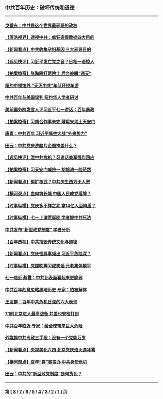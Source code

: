### 中共百年历史：破坏传统和道德
---
#### [戈壁东：中共是这个世界最邪恶的政权](../../pages/nf1176114/n13085641.md?07170430) 
#### [【唐浩视界】透视中共：疯狂造假数据四大目的](../../pages/nf1176114/n13080590.md?07170430) 
#### [【新闻看点】中共收集孕妇基因 三大邪恶目的](../../pages/nf1176114/n13077182.md?07170430) 
#### [【远见快评】习近平发亡党之音？日相一语惊人](../../pages/nf1176114/n13074809.md?07170430) 
#### [【拍案惊奇】张陶殴打两院士 后台被曝“通天”](../../pages/nf1176114/n13070496.md?07170430) 
#### [纽约中领馆外 “天灭中共”车队环绕车游](../../pages/nf1176114/n13070693.md?07170430) 
#### [中共百年与美国误判 纽约华人学者研讨](../../pages/nf1176114/n13067969.md?07170430) 
#### [美前国务院发言人评习近平七一讲话：百年暴政](../../pages/nf1176114/n13066986.md?07170430) 
#### [【拍案惊奇】习胡合作事未完 薄熙来弟上天安门](../../pages/nf1176114/n13065867.md?07170430) 
#### [唐青：中共百年 习近平隔空大战“外来势力”](../../pages/nf1176114/n13065976.md?07170430) 
#### [田云：中共党庆洗脑片企图掩盖什么？](../../pages/nf1176114/n13064395.md?07170430) 
#### [【远见快评】泄中共危机？习讲话美军强烈回应](../../pages/nf1176114/n13064269.md?07170430) 
#### [【拍案惊奇】习天安门喊统一 胡锦涛一脸茫然](../../pages/nf1176114/n13063233.md?07170430) 
#### [【新闻看点】偷扩核武？中共庆生西方无人贺](../../pages/nf1176114/n13061263.md?07170430) 
#### [【横河观点】血肉筑长城 中国人民成党盾牌？](../../pages/nf1176114/n13061779.md?07170430) 
#### [【时事纵横】党庆多不祥之兆 拿14亿人当肉盾？](../../pages/nf1176114/n13061709.md?07170430) 
#### [【时事纵横】七一上演荒诞剧 学者提中共死法](../../pages/nf1176114/n13058990.md?07170430) 
#### [中共发布“新型政党制度” 学者分析](../../pages/nf1176114/n13056354.md?07170430) 
#### [【百年透视】中共摧毁传统文化与道德](../../pages/nf1176114/n13057253.md?07170430) 
#### [【新闻看点】党庆怪异事频出 习近平危险深？](../../pages/nf1176114/n13056781.md?07170430) 
#### [【时事纵横】党媒吹捧习成笑话 元老集体躺平](../../pages/nf1176114/n13056792.md?07170430) 
#### [七一临近 蔡霞：中共比表面看起来更脆弱](../../pages/nf1176114/n13056418.md?07170430) 
#### [中共百年刻意忽略黑暗历史 专家：怕被解体](../../pages/nf1176114/n13056056.md?07170430) 
#### [王友群：百年中共危机日深的六大表现](../../pages/nf1176114/n13054263.md?07170430) 
#### [7.1前北京进入最高战备 井盖也安检打封](../../pages/nf1176114/n13053641.md?07170430) 
#### [中共百年临近 专家：给全球带来巨大危险](../../pages/nf1176114/n13053663.md?07170430) 
#### [外媒揭中共专政三手段：没有一个党能万岁](../../pages/nf1176114/n13049352.md?07170430) 
#### [【新闻看点】央视美化六四 北京党庆焰火遇冰雹](../../pages/nf1176114/n13048310.md?07170430) 
#### [【横河观点】百年“喜”事丧办 中共身份危机](../../pages/nf1176114/n13049869.md?07170430) 
#### [田云：中共的“新型政党制度”是何货色？](../../pages/nf1176114/n13049010.md?07170430) 

---
#### 第 [ [8](./8.md?07170430) / [7](./7.md?07170430) / [6](./6.md?07170430) / [5](./5.md?07170430) / [4](./4.md?07170430) / [3](./3.md?07170430) / [2](./2.md?07170430) / [1](./1.md?07170430) ] 页
